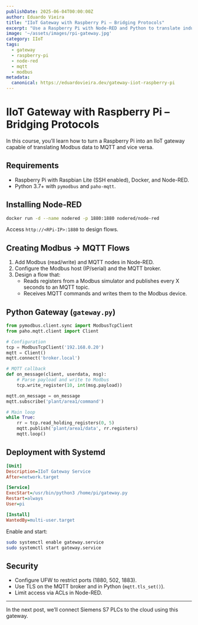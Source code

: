 ```yaml
---
publishDate: 2025-06-04T00:00:00Z
author: Eduardo Vieira
title: "IIoT Gateway with Raspberry Pi – Bridging Protocols"
excerpt: "Use a Raspberry Pi with Node-RED and Python to translate industrial Modbus protocols to MQTT and vice versa."
image: '~/assets/images/rpi-gateway.jpg'
category: IIoT
tags:
  - gateway
  - raspberry-pi
  - node-red
  - mqtt
  - modbus
metadata:
  canonical: https://eduardovieira.dev/gateway-iiot-raspberry-pi
---
```


# IIoT Gateway with Raspberry Pi – Bridging Protocols

In this course, you’ll learn how to turn a Raspberry Pi into an IIoT gateway capable of translating Modbus data to MQTT and vice versa.

## Requirements
- Raspberry Pi with Raspbian Lite (SSH enabled), Docker, and Node-RED.
- Python 3.7+ with `pymodbus` and `paho-mqtt`.

## Installing Node-RED
```bash
docker run -d --name nodered -p 1880:1880 nodered/node-red
```
Access `http://<RPi-IP>:1880` to design flows.

## Creating Modbus → MQTT Flows
1. Add Modbus (read/write) and MQTT nodes in Node-RED.
2. Configure the Modbus host (IP/serial) and the MQTT broker.
3. Design a flow that:
   - Reads registers from a Modbus simulator and publishes every X seconds to an MQTT topic.
   - Receives MQTT commands and writes them to the Modbus device.

## Python Gateway (`gateway.py`)
```python
from pymodbus.client.sync import ModbusTcpClient
from paho.mqtt.client import Client

# Configuration
tcp = ModbusTcpClient('192.168.0.20')
mqtt = Client()
mqtt.connect('broker.local')

# MQTT callback
def on_message(client, userdata, msg):
    # Parse payload and write to Modbus
    tcp.write_register(10, int(msg.payload))

mqtt.on_message = on_message
mqtt.subscribe('plant/area1/command')

# Main loop
while True:
    rr = tcp.read_holding_registers(0, 5)
    mqtt.publish('plant/area1/data', rr.registers)
    mqtt.loop()
```

## Deployment with Systemd
```ini
[Unit]
Description=IIoT Gateway Service
After=network.target

[Service]
ExecStart=/usr/bin/python3 /home/pi/gateway.py
Restart=always
User=pi

[Install]
WantedBy=multi-user.target
```
Enable and start:
```bash
sudo systemctl enable gateway.service
sudo systemctl start gateway.service
```

## Security
- Configure UFW to restrict ports (1880, 502, 1883).
- Use TLS on the MQTT broker and in Python (`mqtt.tls_set()`).
- Limit access via ACLs in Node-RED.

---

In the next post, we’ll connect Siemens S7 PLCs to the cloud using this gateway.
